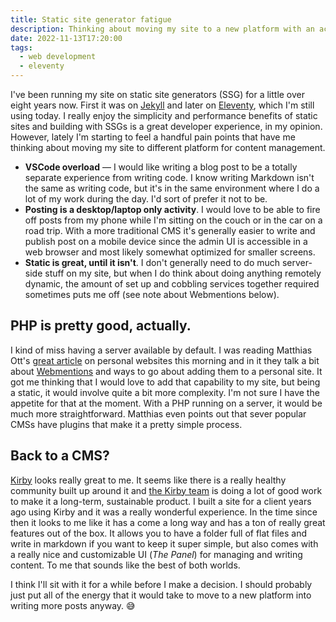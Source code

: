 ```yaml
---
title: Static site generator fatigue
description: Thinking about moving my site to a new platform with an actual CMS
date: 2022-11-13T17:20:00
tags:
  - web development
  - eleventy
---
```

I've been running my site on static site generators (SSG) for a little over eight years now. First it was on [Jekyll](http://jekyllrb.com/) and later on [Eleventy](https://11ty.dev/), which I'm still using today. I really enjoy the simplicity and performance benefits of static sites and building with SSGs is a great developer experience, in my opinion. However, lately I'm starting to feel a handful pain points that have me thinking about moving my site to different platform for content management.

- **VSCode overload** — I would like writing a blog post to be a totally separate experience from writing code. I know writing Markdown isn't the same as writing code, but it's in the same environment where I do a lot of my work during the day. I'd sort of prefer it not to be.
- **Posting is a desktop/laptop only activity**. I would love to be able to fire off posts from my phone while I'm sitting on the couch or in the car on a road trip. With a more traditional CMS it's generally easier to write and publish post on a mobile device since the admin UI is accessible in a web browser and most likely somewhat optimized for smaller screens.
- **Static is great, until it isn't**. I don't generally need to do much server-side stuff on my site, but when I do think about doing anything remotely dynamic, the amount of set up and cobbling services together required sometimes puts me off (see note about Webmentions below).

## PHP is pretty good, actually.

I kind of miss having a server available by default. I was reading Matthias Ott's [great article](https://matthiasott.com/articles/into-the-personal-website-verse) on personal websites this morning and in it they talk a bit about [Webmentions](https://indieweb.org/webmention) and  ways to go about adding them to a personal site. It got me thinking that I would love to add that capability to my site, but being a static, it would involve quite a bit more complexity. I'm not sure I have the appetite for that at the moment. With a PHP running on a server, it would be much more straightforward. Matthias even points out that sever popular CMSs have plugins that make it a pretty simple process.

## Back to a CMS?

[Kirby](https://getkirby.com/) looks really great to me. It seems like there is a really healthy community built up around it and [the Kirby team](https://getkirby.com/new-company) is doing a lot of good work to make it a long-term, sustainable product. I built a site for a client years ago using Kirby and it was a really wonderful experience. In the time since then it looks to me like it has a come a long way and has a ton of really great features out of the box. It allows you to have a folder full of flat files and write in markdown if you want to keep it super simple, but also comes with a really nice and customizable UI (_The Panel_) for managing and writing content. To me that sounds like the best of both worlds.

I think I'll sit with it for a while before I make a decision. I should probably just put all of the energy that it would take to move to a new platform into writing more posts anyway. 😅

